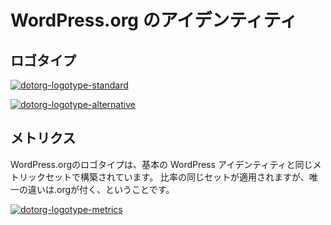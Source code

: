 <!-- # WordPress.org Identity -->
# WordPress.org のアイデンティティ

<!-- ## Logotype -->
## ロゴタイプ

[![dotorg-logotype-standard](https://i2.wp.com/make.wordpress.org/design/files/2016/01/dotorg-logotype-standard.png?resize=776%2C213&ssl=1)](https://i2.wp.com/make.wordpress.org/design/files/2016/01/dotorg-logotype-standard.png?ssl=1)

[![dotorg-logotype-alternative](https://i1.wp.com/make.wordpress.org/design/files/2016/01/dotorg-logotype-alternative.png?resize=776%2C335&ssl=1)](https://i1.wp.com/make.wordpress.org/design/files/2016/01/dotorg-logotype-alternative.png?ssl=1)

<!-- ## Metrics -->
## メトリクス

<!-- The WordPress.org logotype is built on the same set of metrics as the base WordPress identity. The same set of proportions apply, the only difference is the addition of the .org suffix. -->

WordPress.orgのロゴタイプは、基本の WordPress アイデンティティと同じメトリックセットで構築されています。 比率の同じセットが適用されますが、唯一の違いは.orgが付く、ということです。

[![dotorg-logotype-metrics](https://i0.wp.com/make.wordpress.org/design/files/2016/01/dotorg-logotype-metrics.png?resize=776%2C505&ssl=1)](https://i0.wp.com/make.wordpress.org/design/files/2016/01/dotorg-logotype-metrics.png?ssl=1)
